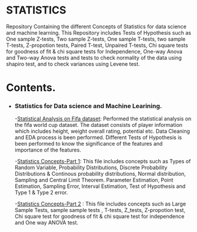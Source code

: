 # STATISTICS
Repository Containing the different Concepts of Statistics for data science and machine learning. This Repository includes Tests of Hypothesis such as One sample Z-tests, Two sample Z-tests, One sample T-tests, two sample T-tests, Z-propotion tests, Paired T-test, Unpaired T-tests, Chi square tests for goodness of fit & chi square tests for Independence, One-way Anova and Two-way Anova tests and tests to check normality of the data using shapiro test, and to check variances using Levene test.
# Contents.
  
 - ### Statistics for Data science and Machine Learining.
    
      -[Statistical Analysis on Fifa dataset](https://github.com/VikasHM66/STATISTICS/blob/main/Statistics%20Mini%20Project.ipynb): Performed the statistical analysis on the fifa world cup dataset. The dataset consists of player information which includes height, weight overall rating, potential etc. Data Cleaning and EDA process is been performed. Different Tests of Hypothesis is been performed to know the significance of the features and importance of the features.
      
      -[Statistics Concepts-Part 1](https://github.com/VikasHM66/STATISTICS/blob/main/Concepts%20of%20Statistics%20-%20Part%201.ipynb): This file includes concepts such as Types of Random Variable, Probability Distributions, Discrete Probability Distributions & Continous probability distributions, Normal distribution, Sampling and Central Limit Theorem.
      Parameter Estimation, Point Estimation, Sampling Error, Interval Estimation, Test of Hypothesis and Type 1 & Type 2 error.
      
      -[Statistics Concepts-Part 2](https://github.com/VikasHM66/STATISTICS/blob/main/Concepts%20of%20Statistics%20-%20Part%202.ipynb) : This file includes concepts such as Large Sample Tests, sample sample tests , T-tests, Z_tests, Z-propotion test, Chi square test for goodness of fit & chi square test for independence and One way ANOVA test.
    
